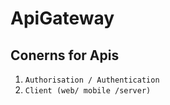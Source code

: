 # ApiGateway

## Conerns for Apis	
1. `Authorisation / Authentication`
2. `Client (web/ mobile /server)`
	
